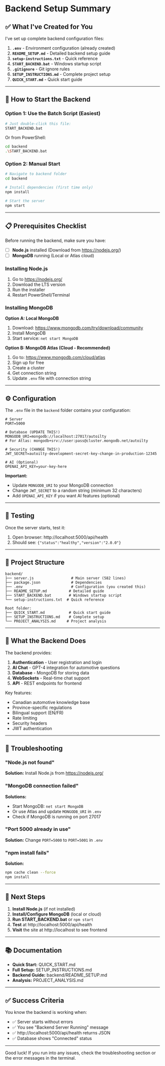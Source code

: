 # Backend Setup Summary

## ✅ What I've Created for You

I've set up complete backend configuration files:

1. **`.env`** - Environment configuration (already created)
2. **`README_SETUP.md`** - Detailed backend setup guide
3. **`setup-instructions.txt`** - Quick reference
4. **`START_BACKEND.bat`** - Windows startup script
5. **`.gitignore`** - Git ignore rules
6. **`SETUP_INSTRUCTIONS.md`** - Complete project setup
7. **`QUICK_START.md`** - Quick start guide

---

## 🚀 How to Start the Backend

### Option 1: Use the Batch Script (Easiest)

```bash
# Just double-click this file:
START_BACKEND.bat
```

Or from PowerShell:
```bash
cd backend
.\START_BACKEND.bat
```

### Option 2: Manual Start

```bash
# Navigate to backend folder
cd backend

# Install dependencies (first time only)
npm install

# Start the server
npm start
```

---

## 📋 Prerequisites Checklist

Before running the backend, make sure you have:

- [ ] **Node.js** installed (Download from https://nodejs.org/)
- [ ] **MongoDB** running (Local or Atlas cloud)

### Installing Node.js

1. Go to https://nodejs.org/
2. Download the LTS version
3. Run the installer
4. Restart PowerShell/Terminal

### Installing MongoDB

**Option A: Local MongoDB**
1. Download: https://www.mongodb.com/try/download/community
2. Install MongoDB
3. Start service: `net start MongoDB`

**Option B: MongoDB Atlas (Cloud - Recommended)**
1. Go to: https://www.mongodb.com/cloud/atlas
2. Sign up for free
3. Create a cluster
4. Get connection string
5. Update `.env` file with connection string

---

## ⚙️ Configuration

The `.env` file in the `backend` folder contains your configuration:

```env
# Server
PORT=5000

# Database (UPDATE THIS!)
MONGODB_URI=mongodb://localhost:27017/autoilty
# For Atlas: mongodb+srv://user:pass@cluster.mongodb.net/autoilty

# Security (CHANGE THIS!)
JWT_SECRET=autoilty-development-secret-key-change-in-production-12345

# AI (Optional)
OPENAI_API_KEY=your-key-here
```

**Important:**
- Update `MONGODB_URI` to your MongoDB connection
- Change `JWT_SECRET` to a random string (minimum 32 characters)
- Add `OPENAI_API_KEY` if you want AI features (optional)

---

## 🧪 Testing

Once the server starts, test it:

1. Open browser: http://localhost:5000/api/health
2. Should see: `{"status":"healthy","version":"2.0.0"}`

---

## 📁 Project Structure

```
backend/
├── server.js                 # Main server (582 lines)
├── package.json              # Dependencies
├── .env                      # Configuration (you created this)
├── README_SETUP.md          # Detailed guide
├── START_BACKEND.bat        # Windows startup script
└── setup-instructions.txt  # Quick reference

Root folder:
├── QUICK_START.md           # Quick start guide
├── SETUP_INSTRUCTIONS.md    # Complete setup
└── PROJECT_ANALYSIS.md     # Project analysis
```

---

## 🎯 What the Backend Does

The backend provides:

1. **Authentication** - User registration and login
2. **AI Chat** - GPT-4 integration for automotive questions
3. **Database** - MongoDB for storing data
4. **WebSockets** - Real-time chat support
5. **API** - REST endpoints for frontend

Key features:
- Canadian automotive knowledge base
- Province-specific regulations
- Bilingual support (EN/FR)
- Rate limiting
- Security headers
- JWT authentication

---

## 🐛 Troubleshooting

### "Node.js not found"
**Solution:** Install Node.js from https://nodejs.org/

### "MongoDB connection failed"
**Solutions:**
- Start MongoDB: `net start MongoDB`
- Or use Atlas and update `MONGODB_URI` in `.env`
- Check if MongoDB is running on port 27017

### "Port 5000 already in use"
**Solution:** Change `PORT=5000` to `PORT=5001` in `.env`

### "npm install fails"
**Solution:**
```bash
npm cache clean --force
npm install
```

---

## 🚀 Next Steps

1. **Install Node.js** (if not installed)
2. **Install/Configure MongoDB** (local or cloud)
3. **Run START_BACKEND.bat** or `npm start`
4. **Test** at http://localhost:5000/api/health
5. **Visit** the site at http://localhost to see frontend

---

## 📚 Documentation

- **Quick Start:** QUICK_START.md
- **Full Setup:** SETUP_INSTRUCTIONS.md
- **Backend Guide:** backend/README_SETUP.md
- **Analysis:** PROJECT_ANALYSIS.md

---

## ✅ Success Criteria

You know the backend is working when:
- ✅ Server starts without errors
- ✅ You see "Backend Server Running" message
- ✅ http://localhost:5000/api/health returns JSON
- ✅ Database shows "Connected" status

---

Good luck! If you run into any issues, check the troubleshooting section or the error messages in the terminal.

